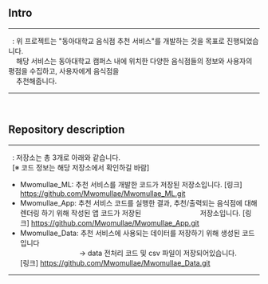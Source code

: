 ## Intro

---
&nbsp; : 위 프로젝트는 "동아대학교 음식점 추천 서비스"를 개발하는 것을 목표로 진행되었습니다. <Br>
&nbsp;&nbsp;&nbsp;&nbsp;해당 서비스는 동아대학교 캠퍼스 내에 위치한 다양한 음식점들의 정보와 사용자의 평점을 수집하고, 사용자에게 음식점을 <br>
&nbsp;&nbsp;&nbsp;&nbsp;추천해줍니다. 

---
<br>
  
## Repository description
  
---
&nbsp; : 저장소는 총 3개로 아래와 같습니다.<br>
&nbsp; [※ 코드 정보는 해당 저장소에서 확인하길 바람]  <br>
* Mwomullae_ML: 추천 서비스를 개발한 코드가 저장된 저장소입니다.
  [링크] https://github.com/Mwomullae/Mwomullae_ML.git
* Mwomullae_App: 추천 서비스 코드를 실행한 결과, 추천/출력되는 음식점에 대해 렌더링 하기 위해 작성된 앱 코드가 저장된 
&nbsp;&nbsp;&nbsp;&nbsp;&nbsp;&nbsp;&nbsp;&nbsp;&nbsp;&nbsp;&nbsp;&nbsp;&nbsp;&nbsp;&nbsp;&nbsp;&nbsp;&nbsp;&nbsp;&nbsp;&nbsp;&nbsp;&nbsp;&nbsp;&nbsp;&nbsp;&nbsp;&nbsp;&nbsp;저장소입니다.
  [링크] https://github.com/Mwomullae/Mwomullae_App.git
* Mwomullae_Data: 추천 서비스에 사용되는 데이터를 저장하기 위해 생성된 코드입니다<br>
&nbsp;&nbsp;&nbsp;&nbsp;&nbsp;&nbsp;&nbsp;&nbsp;&nbsp;&nbsp;&nbsp;&nbsp;&nbsp;&nbsp;&nbsp;&nbsp;&nbsp;&nbsp;&nbsp;&nbsp;&nbsp;&nbsp;&nbsp;&nbsp;&nbsp;&nbsp;&nbsp;&nbsp;&nbsp;&nbsp;→ data 전처리 코드 및 csv 파일이 저장되어있습니다.<br>
  [링크] https://github.com/Mwomullae/Mwomullae_Data.git


---
